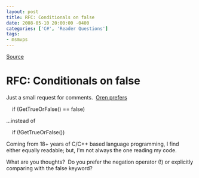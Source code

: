 ```yaml
---
layout: post
title: RFC: Conditionals on false
date: 2008-05-10 20:00:00 -0400
categories: ['C#', 'Reader Questions']
tags:
- msmvps
---
```

[Source](http://blogs.msmvps.com/peterritchie/2008/05/11/rfc-conditionals-on-false/ "Permalink to RFC: Conditionals on false")

# RFC: Conditionals on false

Just a small request for comments.  [Oren prefers][1]

  

    if (GetTrueOrFalse() == false)

…instead of 

  

    if (!GetTrueOrFalse())

Coming from 18+ years of C/C++ based language programming, I find either equally readable; but, I'm not always the one reading my code.

What are you thoughts?  Do you prefer the negation operator (!) or explicitly comparing with the false keyword?

[1]: http://tech.groups.yahoo.com/group/altdotnet/message/6138

